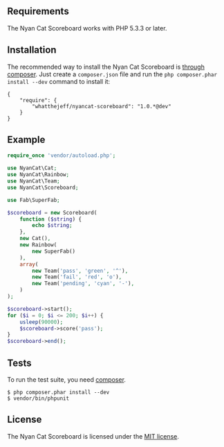 ## Requirements

The Nyan Cat Scoreboard works with PHP 5.3.3 or later.

## Installation

The recommended way to install the Nyan Cat Scoreboard is
[through composer](http://getcomposer.org). Just create a `composer.json` file
and run the `php composer.phar install --dev` command to install it:

    {
        "require": {
            "whatthejeff/nyancat-scoreboard": "1.0.*@dev"
        }
    }

## Example

~~~php
require_once 'vendor/autoload.php';

use NyanCat\Cat;
use NyanCat\Rainbow;
use NyanCat\Team;
use NyanCat\Scoreboard;

use Fab\SuperFab;

$scoreboard = new Scoreboard(
    function ($string) {
        echo $string;
    },
    new Cat(),
    new Rainbow(
        new SuperFab()
    ),
    array(
        new Team('pass', 'green', '^'),
        new Team('fail', 'red', 'o'),
        new Team('pending', 'cyan', '-'),
    )
);

$scoreboard->start();
for ($i = 0; $i <= 200; $i++) {
    usleep(90000);
    $scoreboard->score('pass');
}
$scoreboard->end();
~~~

## Tests

To run the test suite, you need [composer](http://getcomposer.org).

    $ php composer.phar install --dev
    $ vendor/bin/phpunit

## License

The Nyan Cat Scoreboard is licensed under the [MIT license](LICENSE).